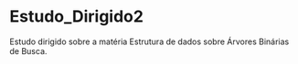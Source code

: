 # Estudo_Dirigido2
Estudo dirigido sobre a matéria Estrutura de dados  sobre Árvores Binárias de Busca.
